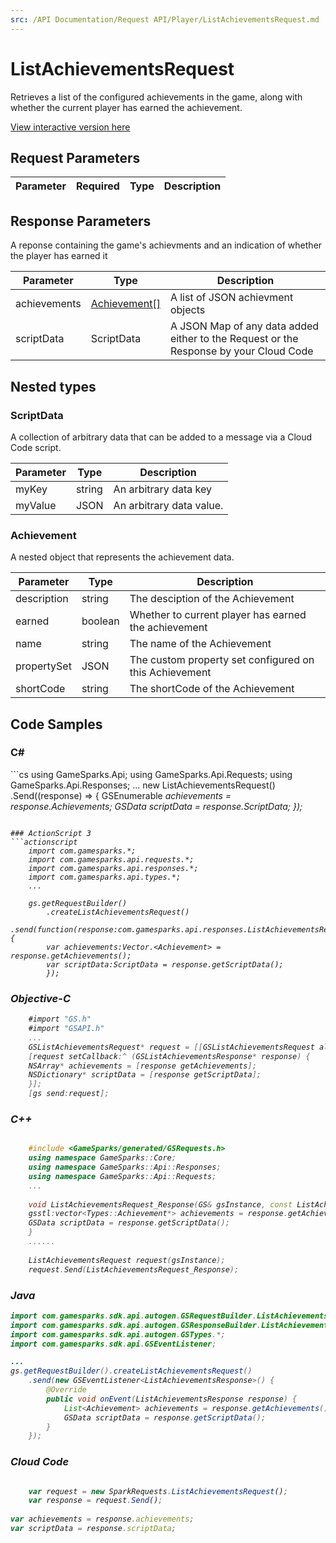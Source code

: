 ```yaml
---
src: /API Documentation/Request API/Player/ListAchievementsRequest.md
---
```


# ListAchievementsRequest


Retrieves a list of the configured achievements in the game, along with whether the current player has earned the achievement.


<a href="https://api.gamesparks.net/#listachievementsrequest" target="_gsapi">View interactive version here</a>

## Request Parameters

Parameter | Required | Type | Description
--------- | -------- | ---- | -----------

## Response Parameters


A reponse containing the game's achievments and an indication of whether the player has earned it

Parameter | Type | Description
--------- | ---- | -----------
achievements | [Achievement[]](#achievement) | A list of JSON achievment objects
scriptData | ScriptData | A JSON Map of any data added either to the Request or the Response by your Cloud Code

## Nested types

### ScriptData

A collection of arbitrary data that can be added to a message via a Cloud Code script.

Parameter | Type | Description
--------- | ---- | -----------
myKey | string | An arbitrary data key
myValue | JSON | An arbitrary data value.

### Achievement

A nested object that represents the achievement data.

Parameter | Type | Description
--------- | ---- | -----------
description | string | The desciption of the Achievement
earned | boolean | Whether to current player has earned the achievement
name | string | The name of the Achievement
propertySet | JSON | The custom property set configured on this Achievement
shortCode | string | The shortCode of the Achievement


## Code Samples

<h3>C#</h3>
```cs
	using GameSparks.Api;
	using GameSparks.Api.Requests;
	using GameSparks.Api.Responses;
	...
	new ListAchievementsRequest()
		.Send((response) => {
		GSEnumerable<var> achievements = response.Achievements; 
		GSData scriptData = response.ScriptData; 
		});

```

### ActionScript 3
```actionscript
	import com.gamesparks.*;
	import com.gamesparks.api.requests.*;
	import com.gamesparks.api.responses.*;
	import com.gamesparks.api.types.*;
	...
	
	gs.getRequestBuilder()
	    .createListAchievementsRequest()
		.send(function(response:com.gamesparks.api.responses.ListAchievementsResponse):void {
		var achievements:Vector.<Achievement> = response.getAchievements(); 
		var scriptData:ScriptData = response.getScriptData(); 
		});

```

### Objective-C
```objectivec
	#import "GS.h"
	#import "GSAPI.h"
	...
	GSListAchievementsRequest* request = [[GSListAchievementsRequest alloc] init];
	[request setCallback:^ (GSListAchievementsResponse* response) {
	NSArray* achievements = [response getAchievements]; 
	NSDictionary* scriptData = [response getScriptData]; 
	}];
	[gs send:request];

```

### C++
```cpp

	#include <GameSparks/generated/GSRequests.h>
	using namespace GameSparks::Core;
	using namespace GameSparks::Api::Responses;
	using namespace GameSparks::Api::Requests;
	...
	
	void ListAchievementsRequest_Response(GS& gsInstance, const ListAchievementsResponse& response) {
	gsstl:vector<Types::Achievement*> achievements = response.getAchievements(); 
	GSData scriptData = response.getScriptData(); 
	}
	......
	
	ListAchievementsRequest request(gsInstance);
	request.Send(ListAchievementsRequest_Response);
```

### Java
```java
import com.gamesparks.sdk.api.autogen.GSRequestBuilder.ListAchievementsRequest;
import com.gamesparks.sdk.api.autogen.GSResponseBuilder.ListAchievementsResponse;
import com.gamesparks.sdk.api.autogen.GSTypes.*;
import com.gamesparks.sdk.api.GSEventListener;

...
gs.getRequestBuilder().createListAchievementsRequest()
	.send(new GSEventListener<ListAchievementsResponse>() {
		@Override
		public void onEvent(ListAchievementsResponse response) {
			List<Achievement> achievements = response.getAchievements(); 
			GSData scriptData = response.getScriptData(); 
		}
	});

```

### Cloud Code
```javascript

	var request = new SparkRequests.ListAchievementsRequest();
	var response = request.Send();
	
var achievements = response.achievements; 
var scriptData = response.scriptData; 
```


